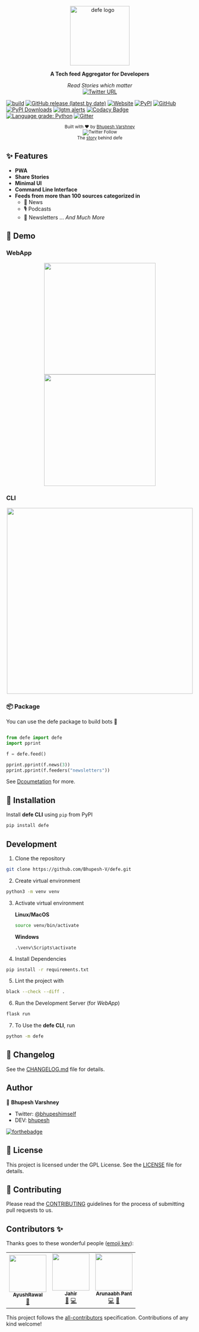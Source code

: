 <p align="center">
  <a href="https://defe-app.herokuapp.com"><img src="static/images/logodefe.svg" alt="defe logo" height="160"></a>
  <br>
  <p align="center">
    <b>A Tech feed Aggregator for Developers</b>
  </p>
  <p align="center">
     <i>Read Stories which matter</i><br>
	<a href="https://twitter.com/intent/tweet?url=https://kutt.it/defe&text=Guys%20check%20this%20app%20called%20defe,%20its%20a%20Tech%20Feed%20aggregator%20for%20developers">
	<img alt="Twitter URL" src="https://img.shields.io/twitter/url?label=Tweet%20defe&logoColor=%23D88F74&style=social&url=https%3A%2F%2Ftwitter.com%2Fintent%2Ftweet%3Furl%3Dhttps%3A%2F%2Fkutt.it%2Fdefe%26text%3DGuys%2520check%2520this%2520app%2520called%2520defe%2C%2520its%2520a%2520Tech%2520Feed%2520aggregator%2520for%2520developers">
	</a>
  </p>
</p>

[![build](https://github.com/Bhupesh-V/defe/workflows/build/badge.svg?branch=master)](https://github.com/Bhupesh-V/defe/actions)
[![GitHub release (latest by date)](https://img.shields.io/github/v/release/bhupesh-v/defe?logo=GitHub)](https://github.com/Bhupesh-V/defe/releases) 
 [![Website](https://img.shields.io/website?down_color=red&down_message=down&up_color=blueviolet&up_message=up&url=https%3A%2F%2Fdefe-app.herokuapp.com)](https://kutt.it/defe) 
 [![PyPI](https://img.shields.io/pypi/v/defe)](https://pypi.org/project/defe/)
[![GitHub](https://img.shields.io/github/license/Bhupesh-V/defe?color=purple)](https://github.com/Bhupesh-V/defe/blob/master/LICENSE)
[![PyPI Downloads](https://img.shields.io/pypi/dm/defe.svg?label=pypi%20downloads&logo=PyPI&logoColor=white)](https://pypi.org/project/defe/)
[![lgtm alerts](https://img.shields.io/lgtm/alerts/github/Bhupesh-V/defe.svg?logo=lgtm&logoWidth=18&color=red)](https://lgtm.com/projects/g/Bhupesh-V/defe/)
[![Codacy Badge](https://api.codacy.com/project/badge/Grade/39926b7f89ab404d9d5a491fe2778db6)](https://www.codacy.com?utm_source=github.com&amp;utm_medium=referral&amp;utm_content=Bhupesh-V/defe&amp;utm_campaign=Badge_Grade)
[![Language grade: Python](https://img.shields.io/lgtm/grade/python/g/Bhupesh-V/defe.svg?logo=lgtm&logoWidth=18)](https://lgtm.com/projects/g/Bhupesh-V/defe/context:python)
[![Gitter](https://badges.gitter.im/devfeed/community.svg)](https://gitter.im/devfeed/community?utm_source=badge&utm_medium=badge&utm_campaign=pr-badge)

  <p align="center">
    <sub>Built with ❤︎ by
      <a href="https://github.com/Bhupesh-V">Bhupesh Varshney</a><br>
	    <img alt="Twitter Follow" src="https://img.shields.io/twitter/follow/bhupeshimself?style=social"><br>
    </sub>
	<sub align="center">The <a href="https://dev.to/bhupesh/defe-all-your-tech-updates-at-one-place-fih">story</a> behind defe</sub>
  </p>

## ✨ Features
- **PWA**
- **Share Stories**
- **Minimal UI**
- **Command Line Interface**
- **Feeds from more than 100 sources categorized in**
	- 📰 News
	- 🎙️ Podcasts 
	- 📧 Newsletters 
 ... _And Much More_

## :rainbow: Demo 

### WebApp

<p align="center">
<img height="300px" src="https://user-images.githubusercontent.com/34342551/79066077-94d22d80-7cd2-11ea-95d9-e5806e6b3a50.png">
<img height="300px" src="https://user-images.githubusercontent.com/34342551/79066085-a3204980-7cd2-11ea-92e4-841cf3997358.png">
</p>



### CLI

<p align="center">
<img height="500px" src="https://user-images.githubusercontent.com/34342551/79066142-1b870a80-7cd3-11ea-9f78-dea868b43161.gif">
</p>

### :package: Package
You can use the defe package to build bots :robot:
```python

from defe import defe
import pprint

f = defe.feed()

pprint.pprint(f.news(3))
pprint.pprint(f.feeders("newsletters"))

```

See [Dcoumetation](https://defe.readthedocs.io/en/latest/) for more.


## 🔮 Installation

Install **defe CLI** using `pip` from PyPI

```bash
pip install defe
```


## Development

1. Clone the repository
```bash
git clone https://github.com/Bhupesh-V/defe.git
```
2. Create virtual environment
```bash
python3 -m venv venv
```
3. Activate virtual environment

	**Linux/MacOS**
	```bash
	source venv/bin/activate
	```
	**Windows**
	```pwsh
	.\venv\Scripts\activate
	```
4. Install Dependencies
```bash
pip install -r requirements.txt
```
5. Lint the project with
```bash
black --check --diff .
```
6. Run the Development Server (for *WebApp*)
```bash
flask run
```
7. To Use the **defe CLI**, run
```bash
python -m defe
```


## 📝 Changelog

See the [CHANGELOG.md](CHANGELOG.md) file for details.


## Author

👥 **Bhupesh Varshney**

- Twitter: [@bhupeshimself](https://twitter.com/bhupeshimself)
- DEV: [bhupesh](https://dev.to/bhupesh)

[![forthebadge](https://forthebadge.com/images/badges/built-with-love.svg)](https://forthebadge.com)

## 📜 License

This project is licensed under the GPL License. See the [LICENSE](LICENSE) file for details.

## 👋 Contributing

Please read the [CONTRIBUTING](CONTRIBUTING.md) guidelines for the process of submitting pull requests to us.

## Contributors ✨

Thanks goes to these wonderful people ([emoji key](https://allcontributors.org/docs/en/emoji-key)):

<!-- ALL-CONTRIBUTORS-LIST:START - Do not remove or modify this section -->
<!-- prettier-ignore-start -->
<!-- markdownlint-disable -->
<table>
  <tr>
    <td align="center"><a href="https://github.com/AyushRawal"><img src="https://avatars2.githubusercontent.com/u/32910415?v=4" width="100px;" alt=""/><br /><sub><b>AyushRawal</b></sub></a><br /><a href="https://github.com/Bhupesh-V/defe/issues?q=author%3AAyushRawal" title="Bug reports">🐛</a></td>
    <td align="center"><a href="https://github.com/Zedex7"><img src="https://avatars3.githubusercontent.com/u/14003108?v=4" width="100px;" alt=""/><br /><sub><b>Jahir</b></sub></a><br /><a href="https://github.com/Bhupesh-V/defe/issues?q=author%3AZedex7" title="Bug reports">🐛</a> <a href="https://github.com/Bhupesh-V/defe/commits?author=Zedex7" title="Code">💻</a></td>
    <td align="center"><a href="https://github.com/arunaaabh95"><img src="https://avatars2.githubusercontent.com/u/15111263?v=4" width="100px;" alt=""/><br /><sub><b>Arunaabh Pant</b></sub></a><br /><a href="https://github.com/Bhupesh-V/defe/commits?author=arunaaabh95" title="Code">💻</a> <a href="#design-arunaaabh95" title="Design">🎨</a></td>
  </tr>
</table>

<!-- markdownlint-enable -->
<!-- prettier-ignore-end -->
<!-- ALL-CONTRIBUTORS-LIST:END -->

This project follows the [all-contributors](https://github.com/all-contributors/all-contributors) specification. Contributions of any kind welcome!
